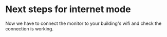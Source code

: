 # Next steps for internet mode

Now we have to connect the monitor to your building's wifi and check the connection is working.



